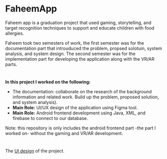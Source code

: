 # FaheemApp
Faheem app is a graduation project that used gaming, storytelling, and target recognition techniques to support and educate children with food allergies. 

Faheem took two semesters of work, the first semester was for the documentation part that introuduced the problem, propsed solotuin, system analysis, and system design. The second semester was for the implementation part for developing the application along with the VR/AR parts.
#
**In this project I worked on the following:**
- The documentation: collaborate on the research of the background information and related work. Build up the problem, proposed solution, and system analysis).
- **Main Role:** UI/UX design of the application using Figma tool.
- **Main Role:** Android frontend development using Java, XML, and firebase to connect to our database.


Note: this repository is only includes the android frontend part -the part I worked on- without the gaming and VR/AR development.
#
The [UI design](https://www.figma.com/file/YJr5f8Fb7Vylqpnqhd3mPu/Application-UI?node-id=0%3A1) of the project.

